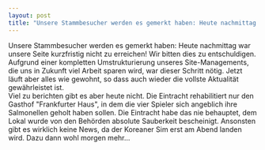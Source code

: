 ```yaml
---
layout: post
title: "Unsere Stammbesucher werden es gemerkt haben: Heute nachmittag war unsere Seite kurzfristig nicht zu erreichen!"
---
```


Unsere Stammbesucher werden es gemerkt haben: Heute nachmittag war unsere Seite kurzfristig nicht zu erreichen! Wir bitten dies zu entschuldigen. Aufgrund einer kompletten Umstrukturierung unseres Site-Managements, die uns in Zukunft viel Arbeit sparen wird, war dieser Schritt nötig. Jetzt läuft aber alles wie gewohnt, so dass auch wieder die vollste Aktualität gewährleistet ist.  
Viel zu berichten gibt es aber heute nicht. Die Eintracht rehabilitiert nur den Gasthof "Frankfurter Haus", in dem die vier Spieler sich angeblich ihre Salmonellen geholt haben sollen. Die Eintracht habe das nie behauptet, dem Lokal wurde von den Behörden absolute Sauberkeit bescheinigt. Ansonsten gibt es wirklich keine News, da der Koreaner Sim erst am Abend landen wird. Dazu dann wohl morgen mehr...
